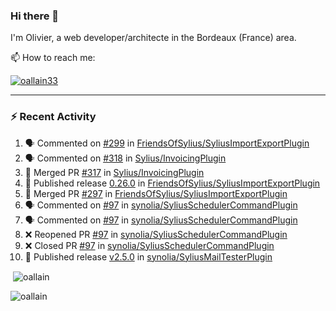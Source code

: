 ### Hi there 👋

I'm Olivier, a web developer/architecte in the Bordeaux (France) area.

📫 How to reach me:

<p> <a href="https://twitter.com/oallain33" target="blank"><img src="https://img.shields.io/twitter/follow/oallain33?logo=twitter&style=for-the-badge" alt="oallain33" /></a> </p>

---

### :zap: Recent Activity

<!--START_SECTION:activity-->
1. 🗣 Commented on [#299](https://github.com/FriendsOfSylius/SyliusImportExportPlugin/issues/299#issuecomment-2148064070) in [FriendsOfSylius/SyliusImportExportPlugin](https://github.com/FriendsOfSylius/SyliusImportExportPlugin)
2. 🗣 Commented on [#318](https://github.com/Sylius/InvoicingPlugin/issues/318#issuecomment-2142866463) in [Sylius/InvoicingPlugin](https://github.com/Sylius/InvoicingPlugin)
3. 🎉 Merged PR [#317](https://github.com/Sylius/InvoicingPlugin/pull/317) in [Sylius/InvoicingPlugin](https://github.com/Sylius/InvoicingPlugin)
4. 🚀 Published release [0.26.0](https://github.com/FriendsOfSylius/SyliusImportExportPlugin/releases/tag/0.26.0) in [FriendsOfSylius/SyliusImportExportPlugin](https://github.com/FriendsOfSylius/SyliusImportExportPlugin)
5. 🎉 Merged PR [#297](https://github.com/FriendsOfSylius/SyliusImportExportPlugin/pull/297) in [FriendsOfSylius/SyliusImportExportPlugin](https://github.com/FriendsOfSylius/SyliusImportExportPlugin)
6. 🗣 Commented on [#97](https://github.com/synolia/SyliusSchedulerCommandPlugin/pull/97#issuecomment-2072964834) in [synolia/SyliusSchedulerCommandPlugin](https://github.com/synolia/SyliusSchedulerCommandPlugin)
7. 🗣 Commented on [#97](https://github.com/synolia/SyliusSchedulerCommandPlugin/pull/97#issuecomment-2072139322) in [synolia/SyliusSchedulerCommandPlugin](https://github.com/synolia/SyliusSchedulerCommandPlugin)
8. ❌ Reopened PR [#97](https://github.com/synolia/SyliusSchedulerCommandPlugin/pull/97) in [synolia/SyliusSchedulerCommandPlugin](https://github.com/synolia/SyliusSchedulerCommandPlugin)
9. ❌ Closed PR [#97](https://github.com/synolia/SyliusSchedulerCommandPlugin/pull/97) in [synolia/SyliusSchedulerCommandPlugin](https://github.com/synolia/SyliusSchedulerCommandPlugin)
10. 🚀 Published release [v2.5.0](https://github.com/synolia/SyliusMailTesterPlugin/releases/tag/v2.5.0) in [synolia/SyliusMailTesterPlugin](https://github.com/synolia/SyliusMailTesterPlugin)
<!--END_SECTION:activity-->

<p>&nbsp;<img align="center" src="https://github-readme-stats.vercel.app/api?username=oallain&show_icons=true&locale=en" alt="oallain" /></p>

<p><img align="center" src="https://github-readme-streak-stats.herokuapp.com/?user=oallain&" alt="oallain" /></p>


